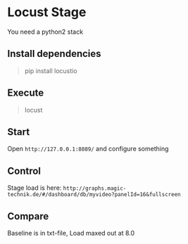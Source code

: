 Locust Stage
============

You need a python2 stack

## Install dependencies

> pip install locustio

## Execute

> locust

## Start

Open `http://127.0.0.1:8089/` and configure something

## Control
Stage load is here: `http://graphs.magic-technik.de/#/dashboard/db/myvideo?panelId=16&fullscreen`

## Compare
Baseline is in txt-file, Load maxed out at 8.0
